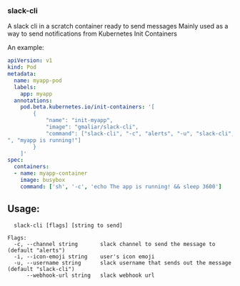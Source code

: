 ### slack-cli

A slack cli in a scratch container ready to send messages
Mainly used as a way to send notifications from Kubernetes Init Containers

An example:
```yaml
apiVersion: v1
kind: Pod
metadata:
  name: myapp-pod
  labels:
    app: myapp
  annotations:
    pod.beta.kubernetes.io/init-containers: '[
        {
            "name": "init-myapp",
            "image": "gmaliar/slack-cli",
            "command": ["slack-cli", "-c", "alerts", "-u", "slack-cli", "--webhook-url", "https://hooks.slack.com/services/T00000000/B00000000/XXXXXXXXXXXXXXXXXXXXXXXX
", "myapp is running!"]
        }
    ]'
spec:
  containers:
  - name: myapp-container
    image: busybox
    command: ['sh', '-c', 'echo The app is running! && sleep 3600']
```


## Usage:
```
  slack-cli [flags] [string to send]

Flags:
  -c, --channel string       slack channel to send the message to (default "alerts")
  -i, --icon-emoji string    user's icon emoji
  -u, --username string      slack username that sends out the message (default "slack-cli")
      --webhook-url string   slack webhook url
```
